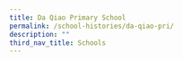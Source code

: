 ```yaml
---
title: Da Qiao Primary School
permalink: /school-histories/da-qiao-pri/
description: ""
third_nav_title: Schools
---
```


